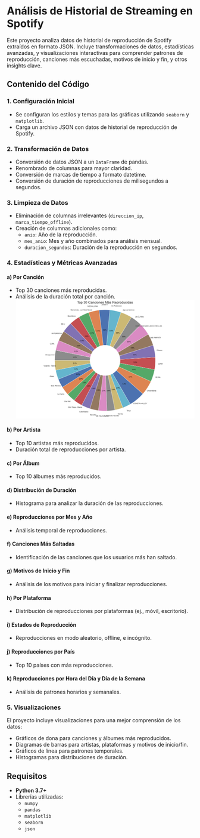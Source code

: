 # Análisis de Historial de Streaming en Spotify

Este proyecto analiza datos de historial de reproducción de Spotify extraídos en formato JSON. Incluye transformaciones de datos, estadísticas avanzadas, y visualizaciones interactivas para comprender patrones de reproducción, canciones más escuchadas, motivos de inicio y fin, y otros insights clave.

## Contenido del Código

### 1. **Configuración Inicial**
- Se configuran los estilos y temas para las gráficas utilizando `seaborn` y `matplotlib`.
- Carga un archivo JSON con datos de historial de reproducción de Spotify.

### 2. **Transformación de Datos**
- Conversión de datos JSON a un `DataFrame` de pandas.
- Renombrado de columnas para mayor claridad.
- Conversión de marcas de tiempo a formato datetime.
- Conversión de duración de reproducciones de milisegundos a segundos.

### 3. **Limpieza de Datos**
- Eliminación de columnas irrelevantes (`direccion_ip`, `marca_tiempo_offline`).
- Creación de columnas adicionales como:
  - `anio`: Año de la reproducción.
  - `mes_anio`: Mes y año combinados para análisis mensual.
  - `duracion_segundos`: Duración de la reproducción en segundos.

### 4. **Estadísticas y Métricas Avanzadas**
#### a) **Por Canción**
- Top 30 canciones más reproducidas.
- Análisis de la duración total por canción.
![ejemplo](spotifydata/canciones_mas_reproducidas.png)

#### b) **Por Artista**
- Top 10 artistas más reproducidos.
- Duración total de reproducciones por artista.

#### c) **Por Álbum**
- Top 10 álbumes más reproducidos.

#### d) **Distribución de Duración**
- Histograma para analizar la duración de las reproducciones.

#### e) **Reproducciones por Mes y Año**
- Análisis temporal de reproducciones.

#### f) **Canciones Más Saltadas**
- Identificación de las canciones que los usuarios más han saltado.

#### g) **Motivos de Inicio y Fin**
- Análisis de los motivos para iniciar y finalizar reproducciones.

#### h) **Por Plataforma**
- Distribución de reproducciones por plataformas (ej., móvil, escritorio).

#### i) **Estados de Reproducción**
- Reproducciones en modo aleatorio, offline, e incógnito.

#### j) **Reproducciones por País**
- Top 10 países con más reproducciones.

#### k) **Reproducciones por Hora del Día y Día de la Semana**
- Análisis de patrones horarios y semanales.

### 5. **Visualizaciones**
El proyecto incluye visualizaciones para una mejor comprensión de los datos:
- Gráficos de dona para canciones y álbumes más reproducidos.
- Diagramas de barras para artistas, plataformas y motivos de inicio/fin.
- Gráficos de línea para patrones temporales.
- Histogramas para distribuciones de duración.

## Requisitos
- **Python 3.7+**
- Librerías utilizadas:
  - `numpy`
  - `pandas`
  - `matplotlib`
  - `seaborn`
  - `json`
